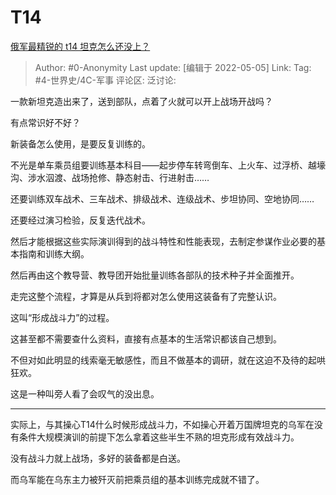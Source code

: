 # T14
[俄军最精锐的 t14 坦克怎么还没上？](https://www.zhihu.com/question/525727953/answer/2471045336)

> Author: #0-Anonymity
> Last update: [编辑于 2022-05-05]
> Link:
> Tag: #4-世界史/4C-军事
> 评论区:
> 泛讨论:

一款新坦克造出来了，送到部队，点着了火就可以开上战场开战吗？

有点常识好不好？

新装备怎么使用，是要反复训练的。

不光是单车乘员组要训练基本科目——起步停车转弯倒车、上火车、过浮桥、越壕沟、涉水泅渡、战场抢修、静态射击、行进射击……

还要训练双车战术、三车战术、排级战术、连级战术、步坦协同、空地协同……

还要经过演习检验，反复迭代战术。

然后才能根据这些实际演训得到的战斗特性和性能表现，去制定参谋作业必要的基本指南和训练大纲。

然后再由这个教导营、教导团开始批量训练各部队的技术种子并全面推开。

走完这整个流程，才算是从兵到将都对怎么使用这装备有了完整认识。

这叫“形成战斗力”的过程。

这甚至都不需要查什么资料，直接有点基本的生活常识都该自己想到。

不但对如此明显的线索毫无敏感性，而且不做基本的调研，就在这迫不及待的起哄狂欢。

这是一种叫旁人看了会叹气的没出息。

---

实际上，与其操心T14什么时候形成战斗力，不如操心开着万国牌坦克的乌军在没有条件大规模演训的前提下怎么拿着这些半生不熟的坦克形成有效战斗力。

没有战斗力就上战场，多好的装备都是白送。

而乌军能在乌东主力被歼灭前把乘员组的基本训练完成就不错了。
